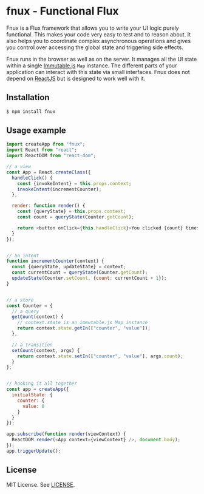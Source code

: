 # fnux - Functional Flux

Fnux is a Flux framework that allows you to write your UI logic purely functional. This makes your code very easy to test and to reason about. It also helps you to coordinate complex asynchronous operations and gives you control over accessing the global state and triggering side effects.

Fnux runs in the browser as well as on the server. It manages all the UI state within a single [Immutable.js](http://facebook.github.io/immutable-js/) `Map` instance. The different parts of your application can interact with this state via small interfaces. Fnux does not depend on [ReactJS](http://facebook.github.io/react/) but is designed to work well with it.


## Installation

```sh
$ npm install fnux
```


## Usage example

```javascript
import createApp from "fnux";
import React from "react";
import ReactDOM from "react-dom";

// a view
const App = React.createClass({
  handleClick() {
    const {invokeIntent} = this.props.context;
    invokeIntent(incrementCounter);
  },

  render: function render() {
    const {queryState} = this.props.context;
    const count = queryState(Counter.getCount);

    return <button onClick={this.handleClick}>You clicked {count} times</button>;
  }
});


// an intent
function incrementCounter(context) {
  const {queryState, updateState} = context;
  const currentCount = queryState(Counter.getCount);
  updateState(Counter.setCount, {count: currentCount + 1});
}


// a store
const Counter = {
  // a query
  getCount(context) {
    // context.state is an immutable.js Map instance
    return context.state.getIn(["counter", "value"]);
  },

  // a transition
  setCount(context, args) {
    return context.state.setIn(["counter", "value"], args.count);
  }
};


// hooking it all together
const app = createApp({
  initialState: {
    counter: {
      value: 0
    }
  }
});

app.subscribe(function render(viewContext) {
  ReactDOM.render(<App context={viewContext} />, document.body);
});
app.triggerUpdate();
```

## License

MIT License. See [LICENSE](LICENSE).
